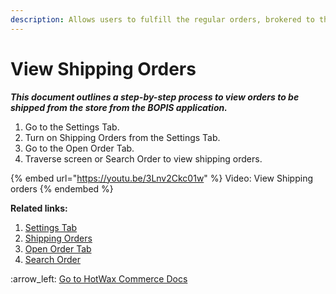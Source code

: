```yaml
---
description: Allows users to fulfill the regular orders, brokered to their store by OMS.
---
```


# View Shipping Orders

_**This document outlines a step-by-step process to view orders to be shipped from the store from the BOPIS application.**_

1. Go to the Settings Tab.
2. Turn on Shipping Orders from the Settings Tab.
3. Go to the Open Order Tab.
4. Traverse screen or Search Order to view shipping orders.



{% embed url="https://youtu.be/3Lnv2Ckc01w" %}
Video: View Shipping orders
{% endembed %}

**Related links:**&#x20;

1. [Settings Tab](https://docs.hotwax.co/user-applications-overview/v/bopis-fulfillment/settings-page)
2. [Shipping Orders](https://docs.hotwax.co/user-applications-overview/v/bopis-fulfillment/settings-page/view-shipping-orders)
3. [Open Order Tab](https://docs.hotwax.co/user-applications-overview/v/bopis-fulfillment/orders-page/open-order-tab)
4. [Search Order](https://docs.hotwax.co/user-applications-overview/v/bopis-fulfillment/orders-page/search-order)



:arrow\_left: [Go to HotWax Commerce Docs ](http://127.0.0.1:5000/o/l53nGvPQLhOHrKCP9HTG/s/TefRnbhmBjhScpq172vl/)
